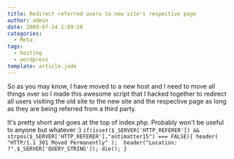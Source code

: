 ```yaml
---
title: Redirect referred users to new site's respective page
author: admin
date: 2009-07-14 1:09:28
categories:
  - Meta
tags: 
  - hosting
  - wordpress
template: article.jade
---
```


So as you may know, I have moved to a new host and I need to move all things over so I made this awesome script that I hacked together to redirect all users visiting the old site to the new site and the respective page as long as they are being referred from a third party.

It's pretty short and goes at the top of index.php. Probably won't be useful to anyone but whatever :)
`if(isset($_SERVER['HTTP_REFERER']) && strpos($_SERVER['HTTP_REFERER'],"antimatter15") === FALSE){
  header( "HTTP/1.1 301 Moved Permanently" ); 
  header("Location: ?".$_SERVER['QUERY_STRING']);
  die();
}`
